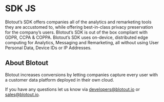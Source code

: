# SDK JS

Blotout’s SDK offers companies all of the analytics and remarketing tools they are accustomed to,
while offering best-in-class privacy preservation for the company’s users. Blotout’s SDK is out of the
box compliant with GDPR, CCPA & COPPA. Blotout’s SDK uses on-device, distributed edge
computing for Analytics, Messaging and Remarketing, all without using User Personal Data, Device
IDs or IP Addresses.

## About Blotout

Blotout increases conversions by letting companies capture every user with a customer data platform deployed in their own cloud.

If you have any questions let us know via [developers@blotout.io](mailto:developers@blotout.io) or [sales@blotout.io](mailto:sales@blotout.io).
